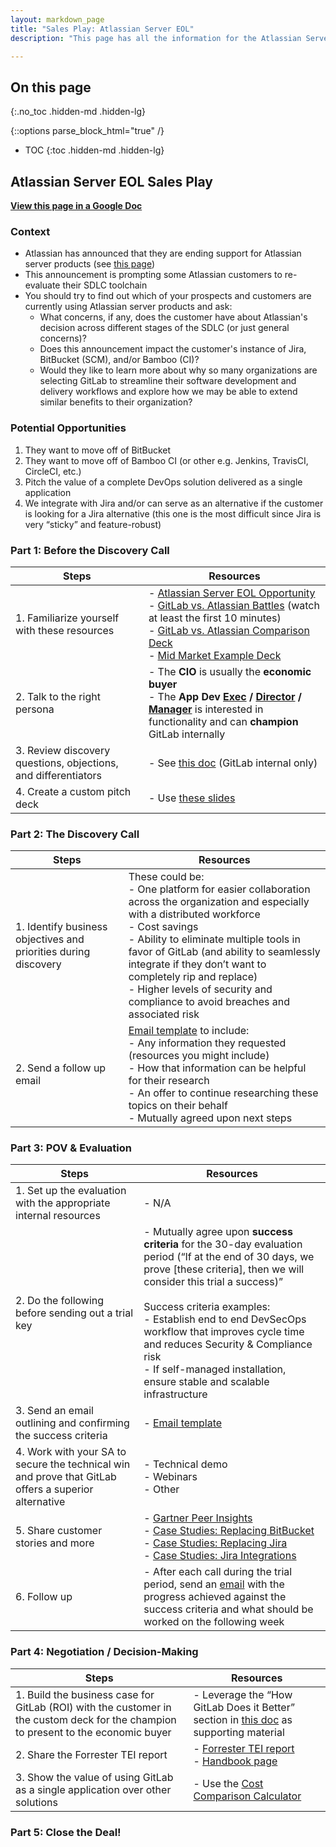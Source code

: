 ```yaml
---
layout: markdown_page
title: "Sales Play: Atlassian Server EOL"
description: "This page has all the information for the Atlassian Server EOL sales play."

---
```


## On this page
{:.no_toc .hidden-md .hidden-lg}

{::options parse_block_html="true" /}

- TOC
{:toc .hidden-md .hidden-lg}

## Atlassian Server EOL Sales Play

**[View this page in a Google Doc](https://docs.google.com/document/d/1ZTYFGDJN6t2fJ824kt3BvvicN3-qr0U5afVSGXubEzE/edit?usp=sharing)**

### Context
- Atlassian has announced that they are ending support for Atlassian server products (see [this page](https://www.atlassian.com/migration/journey-to-cloud))
- This announcement is prompting some Atlassian customers to re-evaluate their SDLC toolchain
- You should try to find out which of your prospects and customers are currently using Atlassian server products and ask:
    - What concerns, if any, does the customer have about Atlassian's decision across different stages of the SDLC (or just general concerns)? 
    - Does this announcement impact the customer's instance of Jira, BitBucket (SCM), and/or Bamboo (CI)?
    - Would they like to learn more about why so many organizations are selecting GitLab to streamline their software development and delivery workflows and explore how we may be able to extend similar benefits to their organization?

### Potential Opportunities

1. They want to move off of BitBucket
2. They want to move off of Bamboo CI (or other e.g. Jenkins, TravisCI, CircleCI, etc.)
3. Pitch the value of a complete DevOps solution delivered as a single application
4. We integrate with Jira and/or can serve as an alternative if the customer is looking for a Jira alternative (this one is the most difficult since Jira is very “sticky” and feature-robust)

### Part 1: Before the Discovery Call

| Steps | Resources |
| ------ | ------ |
| 1. Familiarize yourself with these resources | - [Atlassian Server EOL Opportunity](https://www.atlassian.com/migration/journey-to-cloud)<br> - [GitLab vs. Atlassian Battles](https://drive.google.com/file/d/18H73Fkh-cbPd5M-z0hMuGOx_onWIhSo4/view?usp=sharing) (watch at least the first 10 minutes)<br> - [GitLab vs. Atlassian Comparison Deck](https://docs.google.com/presentation/d/1ydOqmyQmg0WFlmexPHxoPArv3SM5iFmX__0dV4HD0o0/edit?usp=sharing)<br> - [Mid Market Example Deck](https://docs.google.com/presentation/d/15zyK_SN7S_eBfzkqOH4BTHd-M452ITFHs5RFtpj79L8/edit?usp=sharing) |
| 2. Talk to the right persona | - The **CIO** is usually the **economic buyer**<br> - The **App Dev [Exec](/handbook/marketing/strategic-marketing/roles-personas/buyer-persona/#erin---the-application-development-executive-vp-etc) / [Director](/handbook/marketing/strategic-marketing/roles-personas/buyer-persona/#dakota---the-application-development-director) / [Manager](/handbook/marketing/strategic-marketing/roles-personas/buyer-persona/#alex---the-application-development-manager)** is interested in functionality and can **champion** GitLab internally |
| 3. Review discovery questions, objections, and differentiators | - See [this doc](https://docs.google.com/document/d/1KDb6wHjanyC805OD1my60wH9Yh5qaq5895KOKDVazXY/edit) (GitLab internal only) |
| 4.  Create a custom pitch deck | - Use [these slides](https://docs.google.com/presentation/d/1ydOqmyQmg0WFlmexPHxoPArv3SM5iFmX__0dV4HD0o0/edit?usp=sharing) |


### Part 2: The Discovery Call

| Steps | Resources |
| ------ | ------ |
| 1. Identify business objectives and priorities during discovery | These could be:<br> - One platform for easier collaboration across the organization and especially with a distributed workforce<br> - Cost savings<br> - Ability to eliminate multiple tools in favor of GitLab (and ability to seamlessly integrate if they don’t want to completely rip and replace)<br> - Higher levels of security and compliance to avoid breaches and associated risk |
| 2. Send a follow up email | [Email template](https://docs.google.com/document/d/14KDYzQ8HPaH4PW7ndRaBm8O2Z21da6bNp4TRJqnnXmQ/edit?usp=sharing) to include:<br> - Any information they requested (resources you might include)<br> - How that information can be helpful for their research<br> - An offer to continue researching these topics on their behalf<br> - Mutually agreed upon next steps |


### Part 3: POV & Evaluation

| Steps | Resources |
| ------ | ------ |
| 1. Set up the evaluation with the appropriate internal resources | - N/A |
| 2. Do the following before sending out a trial key | - Mutually agree upon **success criteria** for the 30-day evaluation period (“If at the end of 30 days, we prove [these criteria], then we will consider this trial a success)”<br><br>Success criteria examples:<br> - Establish end to end DevSecOps workflow that improves cycle time and reduces Security & Compliance risk<br> - If self-managed installation, ensure stable and scalable infrastructure |
| 3. Send an email outlining and confirming the success criteria | - [Email template](https://docs.google.com/document/d/14KDYzQ8HPaH4PW7ndRaBm8O2Z21da6bNp4TRJqnnXmQ/edit#bookmark=id.5grp5yaens0e) |
| 4. Work with your SA to secure the technical win and prove that GitLab offers a superior alternative | - Technical demo<br> - Webinars<br> - Other |
| 5. Share customer stories and more | - [Gartner Peer Insights](https://www.gartner.com/reviews/markets)<br> - [Case Studies: Replacing BitBucket](https://gitlab.com/gitlab-com/marketing/strategic-marketing/customer-reference-content/case-study-content/-/boards/1804878?scope=all&label_name[]=Replaces%20-%20Bitbucket)<br> - [Case Studies: Replacing Jira](https://gitlab.com/gitlab-com/marketing/strategic-marketing/customer-reference-content/case-study-content/-/boards/1804878?scope=all&label_name[]=Replaces%20-%20JIRA)<br> - [Case Studies: Jira Integrations](https://gitlab.com/gitlab-com/marketing/strategic-marketing/customer-reference-content/case-study-content/-/boards/1804878?scope=all&label_name[]=Competitor%2FIntegration%20-%20JIRA) |
| 6. Follow up | - After each call during the trial period, send an [email](https://docs.google.com/document/d/14KDYzQ8HPaH4PW7ndRaBm8O2Z21da6bNp4TRJqnnXmQ/edit#bookmark=id.6tok4lob9uox) with the progress achieved against the success criteria and what should be worked on the following week |


### Part 4: Negotiation / Decision-Making

| Steps | Resources |
| ------ | ------ |
| 1. Build the business case for GitLab (ROI) with the customer in the custom deck for the champion to present to the economic buyer | - Leverage the “How GitLab Does it Better” section in [this doc](https://docs.google.com/document/d/1KDb6wHjanyC805OD1my60wH9Yh5qaq5895KOKDVazXY/edit?usp=sharing) as supporting material |
| 2. Share the Forrester TEI report | - [Forrester TEI report](https://drive.google.com/file/d/1Vi3_InvTs8r6cLvC4gR9bBumlWV5TNvY/view)<br> - [Handbook page](/handbook/marketing/strategic-marketing/analyst-relations/forrester-tei/) |
| 3. Show the value of using GitLab as a single application over other solutions | - Use the [Cost Comparison Calculator](https://about.gitlab.com/calculator/) |

### Part 5: Close the Deal!
